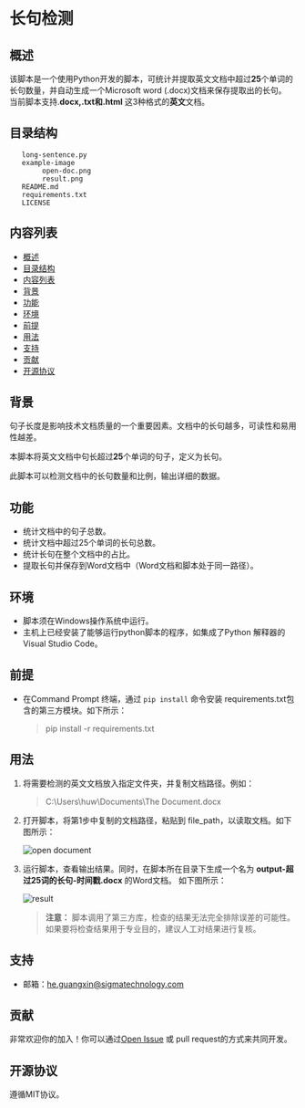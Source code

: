 # 长句检测

## 概述

该脚本是一个使用Python开发的脚本，可统计并提取英文文档中超过**25**个单词的长句数量，并自动生成一个Microsoft word (.docx)文档来保存提取出的长句。  
当前脚本支持.**docx,.txt和.html** 这3种格式的**英文**文档。

## 目录结构
```
   long-sentence.py
   example-image
        open-doc.png
        result.png
   README.md
   requirements.txt
   LICENSE
```

## 内容列表 
- [概述](#概述)
- [目录结构](#目录结构)
- [内容列表](#内容列表)
- [背景](#背景)
- [功能](#功能)
- [环境](#环境)
- [前提](#前提)
- [用法](#用法)
- [支持](#支持)
- [贡献](#贡献)
- [开源协议](#开源协议) 

## 背景  

句子长度是影响技术文档质量的一个重要因素。文档中的长句越多，可读性和易用性越差。  

本脚本将英文文档中句长超过**25**个单词的句子，定义为长句。  

此脚本可以检测文档中的长句数量和比例，输出详细的数据。


## 功能  

* 统计文档中的句子总数。  
* 统计文档中超过25个单词的长句总数。  
* 统计长句在整个文档中的占比。
* 提取长句并保存到Word文档中（Word文档和脚本处于同一路径）。

## 环境  
- 脚本须在Windows操作系统中运行。
- 主机上已经安装了能够运行python脚本的程序，如集成了Python 解释器的Visual Studio Code。


## 前提

- 在Command Prompt 终端，通过 `pip install` 命令安装 requirements.txt包含的第三方模块。如下所示：  

   > pip install -r requirements.txt    


## 用法 

1. 将需要检测的英文文档放入指定文件夹，并复制文档路径。例如：  

   >C:\Users\huw\Documents\The Document.docx
  

2. 打开脚本，将第1步中复制的文档路径，粘贴到 file_path，以读取文档。如下图所示：  

   ![open document](example-image/open-doc.png "open document")



   
3. 运行脚本，查看输出结果。同时，在脚本所在目录下生成一个名为 **output-超过25词的长句-时间戳.docx** 的Word文档。  如下图所示：  

   ![result](example-image/result.png "result")

  
   >**注意：** 脚本调用了第三方库，检查的结果无法完全排除误差的可能性。如果要将检查结果用于专业目的，建议人工对结果进行复核。  

## 支持

-   邮箱：he.guangxin@sigmatechnology.com

## 贡献

非常欢迎你的加入！你可以通过[Open Issue](https://github.com/Sigma-China/tools-and-scripts/issues/new "Open Isuuse") 或 pull request的方式来共同开发。

## 开源协议

遵循MIT协议。


